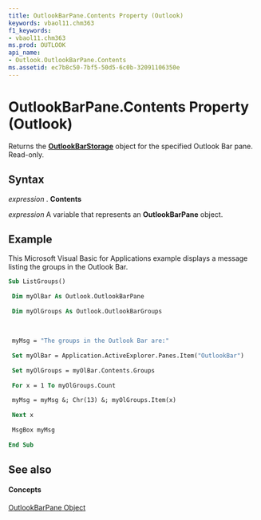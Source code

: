 ```yaml
---
title: OutlookBarPane.Contents Property (Outlook)
keywords: vbaol11.chm363
f1_keywords:
- vbaol11.chm363
ms.prod: OUTLOOK
api_name:
- Outlook.OutlookBarPane.Contents
ms.assetid: ec7b8c50-7bf5-50d5-6c0b-32091106350e
---
```



# OutlookBarPane.Contents Property (Outlook)

Returns the  **[OutlookBarStorage](outlookbarstorage-object-outlook.md)** object for the specified Outlook Bar pane. Read-only.


## Syntax

 _expression_ . **Contents**

 _expression_ A variable that represents an **OutlookBarPane** object.


## Example

This Microsoft Visual Basic for Applications example displays a message listing the groups in the Outlook Bar.


```vb
Sub ListGroups() 
 
 Dim myOlBar As Outlook.OutlookBarPane 
 
 Dim myOlGroups As Outlook.OutlookBarGroups 
 
 
 
 myMsg = "The groups in the Outlook Bar are:" 
 
 Set myOlBar = Application.ActiveExplorer.Panes.Item("OutlookBar") 
 
 Set myOlGroups = myOlBar.Contents.Groups 
 
 For x = 1 To myOlGroups.Count 
 
 myMsg = myMsg &; Chr(13) &; myOlGroups.Item(x) 
 
 Next x 
 
 MsgBox myMsg 
 
End Sub
```


## See also


#### Concepts


[OutlookBarPane Object](outlookbarpane-object-outlook.md)

